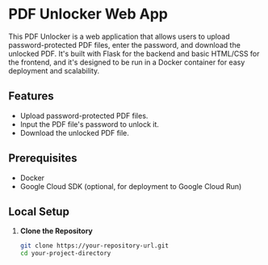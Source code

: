 # PDF Unlocker Web App

This PDF Unlocker is a web application that allows users to upload password-protected PDF files, enter the password, and download the unlocked PDF. It's built with Flask for the backend and basic HTML/CSS for the frontend, and it's designed to be run in a Docker container for easy deployment and scalability.

## Features

- Upload password-protected PDF files.
- Input the PDF file's password to unlock it.
- Download the unlocked PDF file.

## Prerequisites

- Docker
- Google Cloud SDK (optional, for deployment to Google Cloud Run)

## Local Setup

1. **Clone the Repository**

   ```bash
   git clone https://your-repository-url.git
   cd your-project-directory
